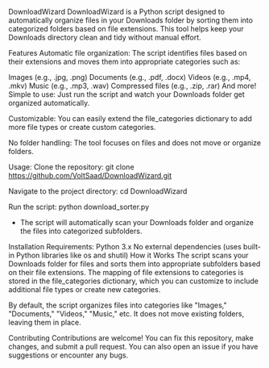 DownloadWizard
DownloadWizard is a Python script designed to automatically organize files in your Downloads folder by sorting them into categorized folders based on file extensions. This tool helps keep your Downloads directory clean and tidy without manual effort.

Features
Automatic file organization: The script identifies files based on their extensions and moves them into appropriate categories such as:

Images (e.g., .jpg, .png)
Documents (e.g., .pdf, .docx)
Videos (e.g., .mp4, .mkv)
Music (e.g., .mp3, .wav)
Compressed files (e.g., .zip, .rar)
And more!
Simple to use: Just run the script and watch your Downloads folder get organized automatically.

Customizable: You can easily extend the file_categories dictionary to add more file types or create custom categories.

No folder handling: The tool focuses on files and does not move or organize folders.

Usage:
Clone the repository:
   git clone https://github.com/VoltSaad/DownloadWizard.git

Navigate to the project directory:
   cd DownloadWizard
   
Run the script:
   python download_sorter.py
   
* The script will automatically scan your Downloads folder and organize the files into categorized subfolders.

Installation
Requirements:
Python 3.x
No external dependencies (uses built-in Python libraries like os and shutil)
How it Works
The script scans your Downloads folder for files and sorts them into appropriate subfolders based on their file extensions. The mapping of file extensions to categories is stored in the file_categories dictionary, which you can customize to include additional file types or create new categories.

By default, the script organizes files into categories like "Images," "Documents," "Videos," "Music," etc. It does not move existing folders, leaving them in place.

Contributing
Contributions are welcome! You can fix this repository, make changes, and submit a pull request. You can also open an issue if you have suggestions or encounter any bugs.

